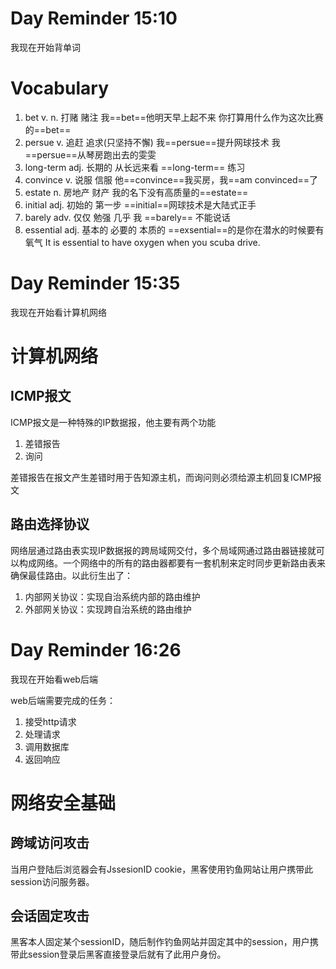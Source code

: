 # Day Reminder 15:10 

我现在开始背单词

# Vocabulary

1. bet v. n. 打赌 赌注
   我==bet==他明天早上起不来
   你打算用什么作为这次比赛的==bet==
2. persue v. 追赶 追求(只坚持不懈)
   我==persue==提升网球技术
   我==persue==从琴房跑出去的雯雯
3. long-term adj. 长期的 从长远来看
   ==long-term== 练习
4. convince v. 说服 信服
   他==convince==我买房，我==am convinced==了
5. estate n. 房地产 财产
   我的名下没有高质量的==estate==
6. initial adj. 初始的 第一步
   ==initial==网球技术是大陆式正手
7. barely adv. 仅仅 勉强 几乎
   我 ==barely== 不能说话
8. essential adj. 基本的 必要的 本质的
   ==exsential==的是你在潜水的时候要有氧气
   It is essential to have oxygen when you scuba drive.

# Day Reminder 15:35 

我现在开始看计算机网络

# 计算机网络

## ICMP报文

ICMP报文是一种特殊的IP数据报，他主要有两个功能
1. 差错报告
2. 询问

差错报告在报文产生差错时用于告知源主机，而询问则必须给源主机回复ICMP报文

## 路由选择协议

网络层通过路由表实现IP数据报的跨局域网交付，多个局域网通过路由器链接就可以构成网络。一个网络中的所有的路由器都要有一套机制来定时同步更新路由表来确保最佳路由。以此衍生出了：
1. 内部网关协议：实现自治系统内部的路由维护
2. 外部网关协议：实现跨自治系统的路由维护

# Day Reminder 16:26 

我现在开始看web后端

web后端需要完成的任务：
1. 接受http请求
2. 处理请求
3. 调用数据库
4. 返回响应

# 网络安全基础

## 跨域访问攻击

当用户登陆后浏览器会有JssesionID cookie，黑客使用钓鱼网站让用户携带此session访问服务器。

## 会话固定攻击

黑客本人固定某个sessionID，随后制作钓鱼网站并固定其中的session，用户携带此session登录后黑客直接登录后就有了此用户身份。